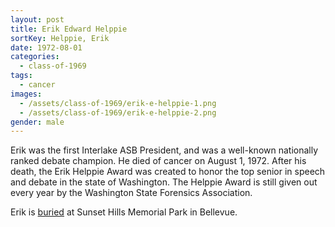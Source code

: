 ```yaml
---
layout: post
title: Erik Edward Helppie
sortKey: Helppie, Erik
date: 1972-08-01
categories:
  - class-of-1969
tags:
  - cancer
images:
  - /assets/class-of-1969/erik-e-helppie-1.png
  - /assets/class-of-1969/erik-e-helppie-2.png
gender: male
---
```


Erik was the first Interlake ASB President, and was a well-known nationally ranked debate champion. He died of cancer on August 1, 1972. After his death, the Erik Helppie Award was created to honor the top senior in speech and debate in the state of Washington. The Helppie Award is still given out every year by the Washington State Forensics Association.

Erik is [buried](https://www.findagrave.com/memorial/7107614/erik-edvard-helppie) at Sunset Hills Memorial Park in Bellevue.
